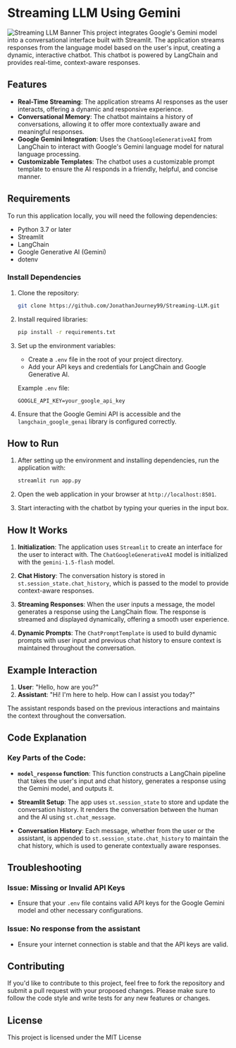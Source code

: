 # Streaming LLM Using Gemini
![Streaming LLM Banner](https://storage.googleapis.com/gweb-uniblog-publish-prod/images/Gemini_SS.width-1300.jpg)
This project integrates Google's Gemini model into a conversational interface built with Streamlit. The application streams responses from the language model based on the user's input, creating a dynamic, interactive chatbot. This chatbot is powered by LangChain and provides real-time, context-aware responses.

## Features

- **Real-Time Streaming**: The application streams AI responses as the user interacts, offering a dynamic and responsive experience.
- **Conversational Memory**: The chatbot maintains a history of conversations, allowing it to offer more contextually aware and meaningful responses.
- **Google Gemini Integration**: Uses the `ChatGoogleGenerativeAI` from LangChain to interact with Google's Gemini language model for natural language processing.
- **Customizable Templates**: The chatbot uses a customizable prompt template to ensure the AI responds in a friendly, helpful, and concise manner.

## Requirements

To run this application locally, you will need the following dependencies:

- Python 3.7 or later
- Streamlit
- LangChain
- Google Generative AI (Gemini)
- dotenv

### Install Dependencies

1. Clone the repository:

    ```bash
    git clone https://github.com/JonathanJourney99/Streaming-LLM.git
    ```

2. Install required libraries:

    ```bash
    pip install -r requirements.txt
    ```

3. Set up the environment variables:

    - Create a `.env` file in the root of your project directory.
    - Add your API keys and credentials for LangChain and Google Generative AI.
    
    Example `.env` file:
    
    ```
    GOOGLE_API_KEY=your_google_api_key
    ```

4. Ensure that the Google Gemini API is accessible and the `langchain_google_genai` library is configured correctly.

## How to Run

1. After setting up the environment and installing dependencies, run the application with:

    ```bash
    streamlit run app.py
    ```

2. Open the web application in your browser at `http://localhost:8501`.

3. Start interacting with the chatbot by typing your queries in the input box.

## How It Works

1. **Initialization**: The application uses `Streamlit` to create an interface for the user to interact with. The `ChatGoogleGenerativeAI` model is initialized with the `gemini-1.5-flash` model.
   
2. **Chat History**: The conversation history is stored in `st.session_state.chat_history`, which is passed to the model to provide context-aware responses.
   
3. **Streaming Responses**: When the user inputs a message, the model generates a response using the LangChain flow. The response is streamed and displayed dynamically, offering a smooth user experience.
   
4. **Dynamic Prompts**: The `ChatPromptTemplate` is used to build dynamic prompts with user input and previous chat history to ensure context is maintained throughout the conversation.

## Example Interaction

1. **User**: "Hello, how are you?"
2. **Assistant**: "Hi! I'm here to help. How can I assist you today?"

The assistant responds based on the previous interactions and maintains the context throughout the conversation.

## Code Explanation

### Key Parts of the Code:

- **`model_response` function**: This function constructs a LangChain pipeline that takes the user's input and chat history, generates a response using the Gemini model, and outputs it.
  
- **Streamlit Setup**: The app uses `st.session_state` to store and update the conversation history. It renders the conversation between the human and the AI using `st.chat_message`.

- **Conversation History**: Each message, whether from the user or the assistant, is appended to `st.session_state.chat_history` to maintain the chat history, which is used to generate contextually aware responses.

## Troubleshooting

### Issue: **Missing or Invalid API Keys**
- Ensure that your `.env` file contains valid API keys for the Google Gemini model and other necessary configurations.
  
### Issue: **No response from the assistant**
- Ensure your internet connection is stable and that the API keys are valid.

## Contributing

If you'd like to contribute to this project, feel free to fork the repository and submit a pull request with your proposed changes. Please make sure to follow the code style and write tests for any new features or changes.

## License

This project is licensed under the MIT License

